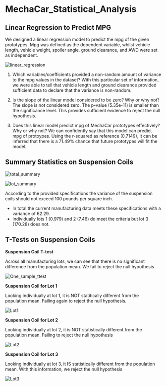 # MechaCar_Statistical_Analysis

## Linear Regression to Predict MPG
We designed a linear regression model to predict the mpg of the given prototypes. Mpg was defined as the dependent variable, whilst vehicle length, vehicle weight, spoiler angle, ground clearance, and AWD were set as independent. 

![linear_regression](https://user-images.githubusercontent.com/22451540/162786949-13e22905-de84-4684-ad8c-06a723df661b.PNG)

1. Which variables/coefficients provided a non-random amount of variance to the mpg values in the dataset?
With this particular set of information, we were able to tell that vehicle length and ground clearance provided sufficient data to declare that the variance is non-random.

2. Is the slope of the linear model considered to be zero? Why or why not?
The slope is not considered zero. The p-value (5.35e-11) is smaller than the significance level. This provides sufficient evidence to reject the null hypothesis.

3. Does this linear model predict mpg of MechaCar prototypes effectively? Why or why not?
We can confidently say that this model can predict mpg of protoypes. Using the r-squared as reference (0.7149), it can be inferred that there is a 71.49% chance that future prototypes will fit the model. 

## Summary Statistics on Suspension Coils

![total_summary](https://user-images.githubusercontent.com/22451540/162798001-14c76af4-25fc-4598-a178-c08ce5901e97.PNG)

![lot_summary](https://user-images.githubusercontent.com/22451540/162798094-5645a6e7-1c6e-449f-9a9c-ebf41f12c305.PNG)

According to the provided specifications the variance of the suspension coils should not exceed 100 pounds per square inch.
- In total the current manufacturing data meets these specifications with a variance of 62.29.
- Individually lots 1 (0.979) and 2 (7.46) do meet the criteria but lot 3 (170.28) does not.

## T-Tests on Suspension Coils
**Suspension Coil T-test**

Across all manufacturing lots, we can see that there is no significant difference from the population mean. We fail to reject the null hypothesis

![One_sample_ttest](https://user-images.githubusercontent.com/22451540/162809205-801afa80-eb8c-4b89-bc70-46e2c45b6ae9.PNG)

**Suspension Coil for Lot 1**

Looking individually at lot 1, it is NOT statitically different from the population mean. Failing again to reject the null hypothesis.

![Lot1](https://user-images.githubusercontent.com/22451540/162809547-b390386b-b6db-421e-8d90-9b210309112c.PNG)

**Suspension Coil for Lot 2**

Looking individually at lot 2, it is NOT statistically different from the population mean. Failing to reject the null hypothesis

![Lot2](https://user-images.githubusercontent.com/22451540/162809776-351e0f47-34b4-4e32-b888-1554782324ab.PNG)

**Suspension Coil for Lot 3**

Looking individually at lot 3, it IS statistically different from the population mean. With this information, we reject the null hypothesis

![Lot3](https://user-images.githubusercontent.com/22451540/162810129-3eb2e800-7776-4a04-bb9b-4d3935d146a7.PNG)




